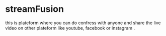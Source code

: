 # streamFusion
this is plateform where you can do confress with anyone and share the live video on other plateform like youtube, facebook or instagram . 
